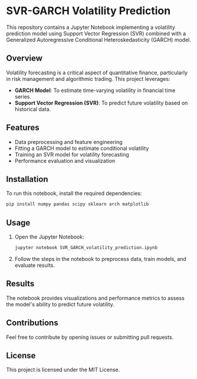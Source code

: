# SVR-GARCH Volatility Prediction

This repository contains a Jupyter Notebook implementing a volatility prediction model using Support Vector Regression (SVR) combined with a Generalized Autoregressive Conditional Heteroskedasticity (GARCH) model.

## Overview
Volatility forecasting is a critical aspect of quantitative finance, particularly in risk management and algorithmic trading. This project leverages:
- **GARCH Model**: To estimate time-varying volatility in financial time series.
- **Support Vector Regression (SVR)**: To predict future volatility based on historical data.

## Features
- Data preprocessing and feature engineering
- Fitting a GARCH model to estimate conditional volatility
- Training an SVR model for volatility forecasting
- Performance evaluation and visualization

## Installation
To run this notebook, install the required dependencies:

```bash
pip install numpy pandas scipy sklearn arch matplotlib
```

## Usage
1. Open the Jupyter Notebook:
   ```bash
   jupyter notebook SVR_GARCH_volatility_prediction.ipynb
   ```
2. Follow the steps in the notebook to preprocess data, train models, and evaluate results.

## Results
The notebook provides visualizations and performance metrics to assess the model's ability to predict future volatility.

## Contributions
Feel free to contribute by opening issues or submitting pull requests.

## License
This project is licensed under the MIT License.

